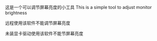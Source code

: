 这是一个可以调节屏幕亮度的小工具
This is a simple tool to adjust monitor brightness

远程使用该软件不能调节屏幕亮度


未装显卡驱动使用该软件不能节屏幕亮度


